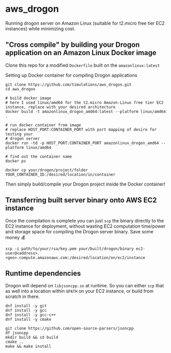 # aws_drogon
Running drogon server on Amazon Linux (suitable for t2.micro free tier EC2 instances) while minimizing cost.

## "Cross compile" by building your Drogon application on an Amazon Linux Docker image
Clone this repo for a modified `Dockerfile` built on the `amazonlinux:latest`

Setting up Docker container for compiling Drogon applications
```
git clone https://github.com/timulations/aws_drogon.git
cd aws_drogon

# build docker image
# here I used linux/amd64 for the t2.micro Amazon-Linux free tier EC2 instance, replace with your desired architecture
docker build -t amazonlinux_drogon_amd64:latest --platform linux/amd64 .

# run docker container from image
# replace HOST_PORT:CONTAINER_PORT with port mapping of desire for testing your
# drogon server
docker run -td -p HOST_PORT:CONTAINER_PORT amazonlinux_drogon_amd64 --platform linux/amd64

# find out the container name
docker ps

docker cp your/drogon/project/folder YOUR_CONTAINER_ID:/desired/location/in/container
```

Then simply build/compile your Drogon project inside the Docker container!

## Transferring built server binary onto AWS EC2 instance
Once the compilation is complete you can just `scp` the binary directly to the EC2 instance for deployment, without wasting EC2 computation time/power and storage space for compiling the Drogon server binary. Save some money 💰
```
scp -i path/to/your/rsa/key.pem your/built/drogon/binary ec2-user@<address>.<geo>.compute.amazonaws.com:/desired/location/on/ec2/instance
```

## Runtime dependencies
Drogon will depend on `libjsoncpp.so` at runtime. So you can either `scp` that as well into a location within `$PATH` on your EC2 instance, or build from scratch in there.
```
dnf install -y git
dnf install -y gcc
dnf install -y gcc-c++
dnf install -y cmake

git clone https://github.com/open-source-parsers/jsoncpp
df jsoncpp
mkdir build && cd build
cmake ..
make && make install
```

